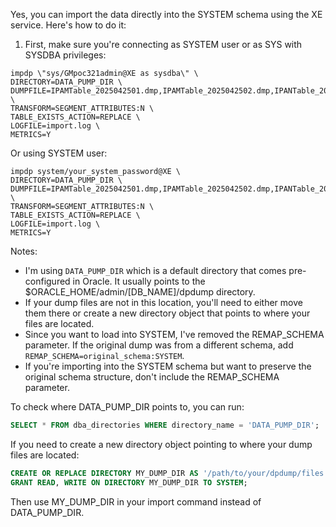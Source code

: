 Yes, you can import the data directly into the SYSTEM schema using the XE service. Here's how to do it:

1. First, make sure you're connecting as SYSTEM user or as SYS with SYSDBA privileges:

```
impdp \"sys/GMpoc321admin@XE as sysdba\" \
DIRECTORY=DATA_PUMP_DIR \
DUMPFILE=IPAMTable_2025042501.dmp,IPAMTable_2025042502.dmp,IPANTable_2025042503.dmp,IPAMTable_2025042504.dmp,IPAMTable_2025042505.dmp,IPAMTable_2025042506.dmp,IPAMTable_2025042507.dmp,IPAMTable_2025042508.dmp,IPAMTable_2025042509.dmp,IPAMTable_2025042510.dmp,IPAMTable_2025042511.dmp \
TRANSFORM=SEGMENT_ATTRIBUTES:N \
TABLE_EXISTS_ACTION=REPLACE \
LOGFILE=import.log \
METRICS=Y
```

Or using SYSTEM user:

```
impdp system/your_system_password@XE \
DIRECTORY=DATA_PUMP_DIR \
DUMPFILE=IPAMTable_2025042501.dmp,IPAMTable_2025042502.dmp,IPANTable_2025042503.dmp,IPAMTable_2025042504.dmp,IPAMTable_2025042505.dmp,IPAMTable_2025042506.dmp,IPAMTable_2025042507.dmp,IPAMTable_2025042508.dmp,IPAMTable_2025042509.dmp,IPAMTable_2025042510.dmp,IPAMTable_2025042511.dmp \
TRANSFORM=SEGMENT_ATTRIBUTES:N \
TABLE_EXISTS_ACTION=REPLACE \
LOGFILE=import.log \
METRICS=Y
```

Notes:
- I'm using `DATA_PUMP_DIR` which is a default directory that comes pre-configured in Oracle. It usually points to the $ORACLE_HOME/admin/[DB_NAME]/dpdump directory.
- If your dump files are not in this location, you'll need to either move them there or create a new directory object that points to where your files are located.
- Since you want to load into SYSTEM, I've removed the REMAP_SCHEMA parameter. If the original dump was from a different schema, add `REMAP_SCHEMA=original_schema:SYSTEM`.
- If you're importing into the SYSTEM schema but want to preserve the original schema structure, don't include the REMAP_SCHEMA parameter.

To check where DATA_PUMP_DIR points to, you can run:

```sql
SELECT * FROM dba_directories WHERE directory_name = 'DATA_PUMP_DIR';
```

If you need to create a new directory object pointing to where your dump files are located:

```sql
CREATE OR REPLACE DIRECTORY MY_DUMP_DIR AS '/path/to/your/dpdump/files';
GRANT READ, WRITE ON DIRECTORY MY_DUMP_DIR TO SYSTEM;
```

Then use MY_DUMP_DIR in your import command instead of DATA_PUMP_DIR.​​​​​​​​​​​​​​​​
